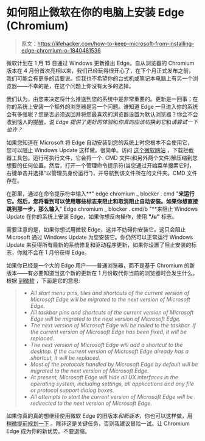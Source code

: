 # 如何阻止微软在你的电脑上安装 Edge (Chromium)

> 原文：<https://lifehacker.com/how-to-keep-microsoft-from-installing-edge-chromium-o-1840481536>

微软计划在 1 月 15 日通过 Windows 更新推出 Edge。自从浏览器的 Chromium 版本在 4 月份首次亮相以来，我们已经玩得很开心了，在下个月正式发布之前，我们可能会有更多的话要说。但我也不希望你的台式机或笔记本电脑上有另一个浏览器——不幸的是，在这个问题上你没有太多的选择。



我们认为，由您来决定将什么推送到您的系统中是非常重要的。更新是一回事；在你的系统上安装一个额外的浏览器是另一个问题。谁知道 Edge 一旦进入你的系统会有多强呢？您是否必须返回并将您最喜欢的浏览器设置为默认浏览器？你会不会收到恼人的提醒，说 *Edge 提供了更好的体验*和*你真的应该切换到它*和*请尝试一下也许？*

如果您知道在 Microsoft 将 Edge 自动安装到您的系统上时您根本不会使用它，您可以阻止 Windows Update 这样做。很简单。访问 [这个微软网站](https://docs.microsoft.com/en-au/deployedge/microsoft-edge-blocker-toolkit) ，下载拦截器工具包。运行可执行文件，它会将一个. CMD 文件(和另外两个文件)解压缩到您想要的任何位置。然后，打开一个管理命令提示符(当您通过开始菜单搜索它时，右键单击并选择“以管理员身份运行”)，并导航到该文件所在的文件夹。CMD 文件存在。

在那里，通过在命令提示符中输入**" edge chromium _ blocker . cmd "**来运行它。然后，您将看到可以使用哪些标志来阻止和取消阻止自动安装。如果你想直接跳到那一步，那么输入**" Edge chromium _ blocker . cmd/b "**来阻止 Windows Update 在你的系统上安装 Edge，如果你想反向操作，使用 **"/u"** 标志。

需要注意的是，如果你想试用微软 Edge，这并不妨碍你安装它。这只会阻止 Microsoft 通过 Windows Update 为您安装它。你仍然可以正常运行 Windows Update 来获得所有最新的系统修复和驱动程序更新，如果你设置了阻止安装的标志，你就不会在 1 月份获得 Edge。

如果你已经是一个大的 Edge 用户——普通浏览器，而不是基于 Chromium 的新版本——有必要知道当这个新的更新在 1 月份取代你当前的浏览器时会发生什么。根据 [到微软](https://docs.microsoft.com/en-us/deployedge/microsoft-edge-sysupdate-windows-updates) ，下面是它的意思:

> *   *All start menu pins, tiles and shortcuts of the current version of Microsoft Edge will be migrated to the next version of Microsoft Edge.*
> *   *All taskbar pins and shortcuts of the current version of Microsoft Edge will be migrated to the next version of Microsoft Edge.*
> *   *The next version of Microsoft Edge will be nailed to the taskbar. If the current version of Microsoft Edge has been fixed, it will be replaced.*
> *   *The next version of Microsoft Edge will add a shortcut to the desktop. If the current version of Microsoft Edge already has a shortcut, it will be replaced.*
> *   *Most of the protocols handled by Microsoft Edge by default will be migrated to the next version of Microsoft Edge.*
> *   *At present, Microsoft Edge will hide all UX interfaces in the operating system, including settings, all applications and any file or protocol support dialog boxes.*
> *   *All attempts to start the current version of Microsoft Edge will be redirected to the next version of Microsoft Edge.*

如果你真的真的想继续使用微软 Edge 的旧版本*和新版本*，你也可以这样做，用 [稍微提前规划一下](https://docs.microsoft.com/en-us/deployedge/microsoft-edge-sysupdate-access-old-edge) 。除非这是关键任务，否则我建议冒险一试。让 Chromium Edge 成为你的新优势。不要退缩。